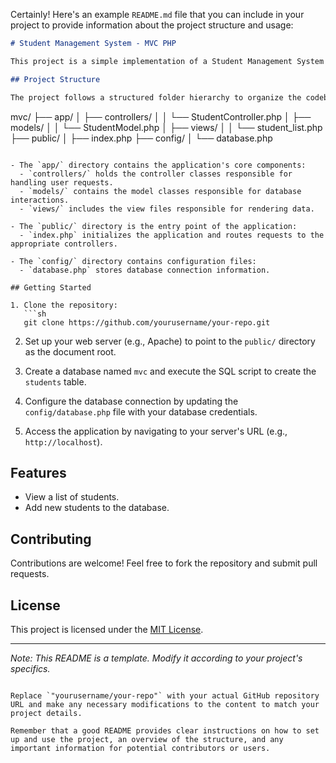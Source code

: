 Certainly! Here's an example `README.md` file that you can include in your project to provide information about the project structure and usage:

```markdown
# Student Management System - MVC PHP

This project is a simple implementation of a Student Management System using the Model-View-Controller (MVC) architecture in PHP.

## Project Structure

The project follows a structured folder hierarchy to organize the codebase:

```
mvc/
├── app/
│   ├── controllers/
│   │   └── StudentController.php
│   ├── models/
│   │   └── StudentModel.php
│   ├── views/
│   │   └── student_list.php
├── public/
│   ├── index.php
├── config/
│   └── database.php
```

- The `app/` directory contains the application's core components:
  - `controllers/` holds the controller classes responsible for handling user requests.
  - `models/` contains the model classes responsible for database interactions.
  - `views/` includes the view files responsible for rendering data.

- The `public/` directory is the entry point of the application:
  - `index.php` initializes the application and routes requests to the appropriate controllers.

- The `config/` directory contains configuration files:
  - `database.php` stores database connection information.

## Getting Started

1. Clone the repository:
   ```sh
   git clone https://github.com/yourusername/your-repo.git
   ```

2. Set up your web server (e.g., Apache) to point to the `public/` directory as the document root.

3. Create a database named `mvc` and execute the SQL script to create the `students` table.

4. Configure the database connection by updating the `config/database.php` file with your database credentials.

5. Access the application by navigating to your server's URL (e.g., `http://localhost`).

## Features

- View a list of students.
- Add new students to the database.

## Contributing

Contributions are welcome! Feel free to fork the repository and submit pull requests.

## License

This project is licensed under the [MIT License](LICENSE).

---

*Note: This README is a template. Modify it according to your project's specifics.*
```

Replace `"yourusername/your-repo"` with your actual GitHub repository URL and make any necessary modifications to the content to match your project details.

Remember that a good README provides clear instructions on how to set up and use the project, an overview of the structure, and any important information for potential contributors or users.